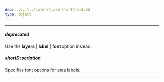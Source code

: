 ```yaml
---
dep: ..\..\..\layers\label\font\font.md
type: object
---
```

---
##### deprecated
Use the **layers** | **label** | **font** option instead.

##### shortDescription
Specifies font options for area labels.

---
